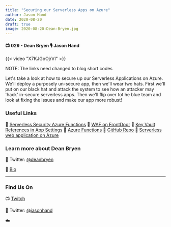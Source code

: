 ```yaml
---
title: "Securing our Serverless Apps on Azure"
author: Jason Hand
date: 2020-08-20
draft: true
image: 2020-08-20-Dean-Bryen.jpg
---
```


#### 📺 029 - Dean Bryen 🎙️ Jason Hand

<!--more-->

{{< video "X7KJGoOjrVI" >}}

NOTE: The links need changed to blog short codes

Let's take a look at how to secure up our Serverless Applications on Azure. We'll deploy a purposely un-secure app, then we'll wear two hats. First we'll put on our black hat and attack the system to see how an attacker may 'hack' in-secure serverless apps. Then we'll flip over tot he blue team and look at fixing the issues and make our app more robust! 

### Useful Links

🔗 [Serverless Security Azure Functions](https://cda.ms/1yp)
🔗 [WAF on FrontDoor](https://cda.ms/1yq)
🔗 [Key Vault References in App Settings](https://cda.ms/1yr)
🔗 [Azure Functions](https://cda.ms/1ys)
🔗 [GitHub Repo](https://github.com/deanobalino/ServerlessSecurityWorkshop)
🔗 [Serverless web application on Azure](https://cda.ms/1yt)

### Learn more about Dean Bryen

🔗 Twitter: [@deanbryen](https://twitter.com/deanbryen)

🔗 [Bio](https://developer.microsoft.com/en-us/advocates/dean-bryen)


---

### Find Us On

📺 [Twitch](https://www.twitch.tv/microsoftdeveloper)

🔗 Twitter: [@jasonhand](https://twitter.com/jasonhand)

☁️
